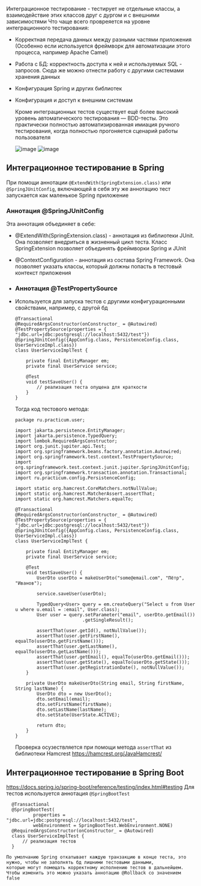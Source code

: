 Интеграционное тестирование - тестирует не отдельные классы, а взаимодействие этих классов друг с дургом и с внешними зависимостями
Что чаще всего провреяется на уровне интеграционного тестирования: 
- Корректная передача данных между разными частями приложения (Особенно если используется фреймворк для автоматизации этого процесса, например Apache Camel)
- Работа с БД: корректность доступа к ней и используемых SQL - запросов. Сюда же можно отнести работу с другими системами хранения данных
- Конфигурация Spring и других библиотек
- Конфигурация и доступ к внешним системам

  Кроме интеграционных тестов существует ещё более высокий уровень автоматического тестирования — BDD-тесты.
  Это практически полностью автоматизированная имиация ручного тестирования, когда полностью прогоняется сценарий работы пользователя

  ![image](https://github.com/user-attachments/assets/ffaba9a1-054c-4ef8-8b10-24fe0c528e8f)
  ![image](https://github.com/user-attachments/assets/f657f9ed-7259-463b-ab45-e24f57acb4a1)

## Интеграционное тестирование в Spring 
При помощи аннотации `@ExtendWith(SpringExtension.class)` или `@SpringJUnitConfig`, включающей в себя эту же аннотацию тест запускается как маленькое Spring приложение

### Аннотация @SpringJUnitConfig
Эта аннотация объединяет в себе: 
- @ExtendWith(SpringExtension.class) - аннотация из библиотеки JUnit. Она позволяет внедриться в жизненный цикл теста.
  Класс SpringExtension позволяет объединять фреймворки Spring и JUnit
- @ContextConfiguration - аннотация из состава Spring Framework. Она позволяет указать классы, который должны попасть в тестовый контекст приложения

- ### Аннотация @TestPropertySource
- Используется для запуска тестов с другими конфигурационными свойствами, например, с другой бд
  ```
  @Transactional
  @RequiredArgsConstructor(onConstructor_ = @Autowired)
  @TestPropertySource(properties = { "jdbc.url=jdbc:postgresql://localhost:5432/test"})
  @SpringJUnitConfig({AppConfig.class, PersistenceConfig.class, UserServiceImpl.class})
  class UserServiceImplTest {
  
      private final EntityManager em;
      private final UserService service;
  
      @Test
      void testSaveUser() {
          // реализация теста опущена для краткости
      }
  }
  ```

  Тогда код тестового метода:
  ```
  package ru.practicum.user;

  import jakarta.persistence.EntityManager;
  import jakarta.persistence.TypedQuery;
  import lombok.RequiredArgsConstructor;
  import org.junit.jupiter.api.Test;
  import org.springframework.beans.factory.annotation.Autowired;
  import org.springframework.test.context.TestPropertySource;
  import org.springframework.test.context.junit.jupiter.SpringJUnitConfig;
  import org.springframework.transaction.annotation.Transactional;
  import ru.practicum.config.PersistenceConfig;
  
  import static org.hamcrest.CoreMatchers.notNullValue;
  import static org.hamcrest.MatcherAssert.assertThat;
  import static org.hamcrest.Matchers.equalTo;
  
  @Transactional
  @RequiredArgsConstructor(onConstructor_ = @Autowired)
  @TestPropertySource(properties = { "jdbc.url=jdbc:postgresql://localhost:5432/test"})
  @SpringJUnitConfig({AppConfig.class, PersistenceConfig.class, UserServiceImpl.class})
  class UserServiceImplTest {
  
      private final EntityManager em;
      private final UserService service;
  
      @Test
      void testSaveUser() {
          UserDto userDto = makeUserDto("some@email.com", "Пётр", "Иванов");
  
          service.saveUser(userDto);
  
          TypedQuery<User> query = em.createQuery("Select u from User u where u.email = :email", User.class);
          User user = query.setParameter("email", userDto.getEmail())
                           .getSingleResult();
  
          assertThat(user.getId(), notNullValue());
          assertThat(user.getFirstName(), equalTo(userDto.getFirstName()));
          assertThat(user.getLastName(), equalTo(userDto.getLastName()));
          assertThat(user.getEmail(), equalTo(userDto.getEmail()));
          assertThat(user.getState(), equalTo(userDto.getState()));
          assertThat(user.getRegistrationDate(), notNullValue());
      }
  
      private UserDto makeUserDto(String email, String firstName, String lastName) {
          UserDto dto = new UserDto();
          dto.setEmail(email);
          dto.setFirstName(firstName);
          dto.setLastName(lastName);
          dto.setState(UserState.ACTIVE);
  
          return dto;
      }
  }
  ```

  Проверка осузествляется при помощи метода `assertThat` из библиотеки Hamcrest
  <https://hamcrest.org/JavaHamcrest/>

## Интеграционное тестирование в Spring Boot
<https://docs.spring.io/spring-boot/reference/testing/index.html#testing>
Для тестов используется аннотация `@SpringBootTest` 

```
  @Transactional
  @SpringBootTest(
          properties = "jdbc.url=jdbc:postgresql://localhost:5432/test",
          webEnvironment = SpringBootTest.WebEnvironment.NONE)
  @RequiredArgsConstructor(onConstructor_ = @Autowired)
  class UserServiceImplTest {
      // реализация тестов
  }

По умолчанию Spring откатывает каждую транзакцию в конце теста, это нужно, чтобы не заполнять бд лишними тестовыми данными,
которые могут помещать корректному исполнению тестов в дальнейшем. Чтобы изменить это можно указать аннотацию @Rollback со значением false 
```
